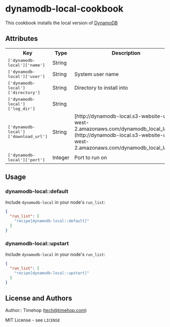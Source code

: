 # dynamodb-local-cookbook

This cookbook installs the local version of [DynamoDB](http://docs.aws.amazon.com/amazondynamodb/latest/developerguide/Tools.DynamoDBLocal.html)

## Attributes

<table>
  <tr>
    <th>Key</th>
    <th>Type</th>
    <th>Description</th>
    <th>Default</th>
  </tr>
  <tr>
    <td><tt>['dynamodb-local']['name']</tt></td>
    <td>String</td>
    <td></td>
    <td><tt>dynamodb-local</tt></td>
  </tr>
  <tr>
    <td><tt>['dynamodb-local']['user']</tt></td>
    <td>String</td>
    <td>System user name</td>
    <td><tt>dynamodb</tt></td>
  </tr>
  <tr>
    <td><tt>['dynamodb-local']['directory']</tt></td>
    <td>String</td>
    <td>Directory to install into</td>
    <td><tt>/usr/local/lib/dynamodb-local</tt></td>
  </tr>
  <tr>
    <td><tt>['dynamodb-local']['log_dir']</tt></td>
    <td>String</td>
    <td></td>
    <td><tt>/var/log/dynamodb-local</tt></td>
  </tr>
  <tr>
    <td><tt>['dynamodb-local']['download_url']</tt></td>
    <td>String</td>
    <td>[http://dynamodb-local.s3-website-us-west-2.amazonaws.com/dynamodb_local_latest](http://dynamodb-local.s3-website-us-west-2.amazonaws.com/dynamodb_local_latest)</td>
    <td><tt>dynamodb-local</tt></td>
  </tr>
  <tr>
    <td><tt>['dynamodb-local']['port']</tt></td>
    <td>Integer</td>
    <td>Port to run on</td>
    <td><tt>8000</tt></td>
  </tr>
</table>

## Usage

### dynamodb-local::default

Include `dynamodb-local` in your node's `run_list`:

```json
{
  "run_list": [
    "recipe[dynamodb-local::default]"
  ]
}
```

### dynamodb-local::upstart

Include `dynamodb-local` in your node's `run_list`:

```json
{
  "run_list": [
    "recipe[dynamodb-local::upstart]"
  ]
}
```

## License and Authors

Author:: Timehop (<tech@timehop.com>)

MIT License - see `LICENSE`
